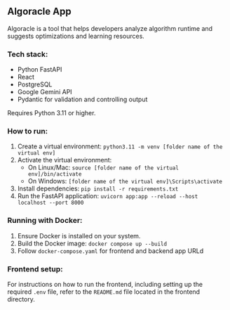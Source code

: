 ## Algoracle App

Algoracle is a tool that helps developers analyze algorithm runtime and suggests optimizations and learning resources.

### Tech stack:

- Python FastAPI
- React
- PostgreSQL
- Google Gemini API
- Pydantic for validation and controlling output

Requires Python 3.11 or higher.

### How to run:

1. Create a virtual environment: `python3.11 -m venv [folder name of the virtual env]`
2. Activate the virtual environment:
   - On Linux/Mac: `source [folder name of the virtual env]/bin/activate`
   - On Windows: `[folder name of the virtual env]\Scripts\activate`
3. Install dependencies: `pip install -r requirements.txt`
4. Run the FastAPI application: `uvicorn app:app --reload --host localhost --port 8000`

### Running with Docker:

1. Ensure Docker is installed on your system.
2. Build the Docker image: `docker compose up --build`
3. Follow `docker-compose.yaml` for frontend and backend app URLd

### Frontend setup:

For instructions on how to run the frontend, including setting up the required `.env` file, refer to the `README.md` file located in the frontend directory.
